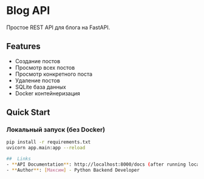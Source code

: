# Blog API

Простое REST API для блога на FastAPI.

## Features
- Создание постов
- Просмотр всех постов
- Просмотр конкретного поста
- Удаление постов
- SQLite база данных
- Docker контейнеризация


## Quick Start

### Локальный запуск (без Docker)
```bash
pip install -r requirements.txt
uvicorn app.main:app --reload

##  Links
- **API Documentation**: http://localhost:8000/docs (after running locally)
- **Author**: [Максим] - Python Backend Developer
